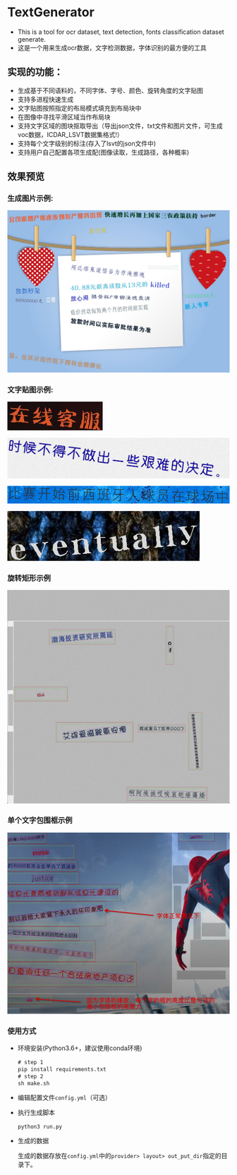 # TextGenerator

- This is a tool for ocr dataset, text detection, fonts classification dataset generate.
- 这是一个用来生成ocr数据，文字检测数据，字体识别的最方便的工具

## 实现的功能：

- 生成基于不同语料的，不同字体、字号、颜色、旋转角度的文字贴图
- 支持多进程快速生成
- 文字贴图按照指定的布局模式填充到布局块中
- 在图像中寻找平滑区域当作布局块
- 支持文字区域的图块抠取导出（导出json文件，txt文件和图片文件，可生成voc数据，ICDAR_LSVT数据集格式!）
- 支持每个文字级别的标注(存入了lsvt的json文件中)
- 支持用户自己配置各项生成配(图像读取，生成路径，各种概率)

## 效果预览

### 生成图片示例:

![](img/pic_7f6cb78368edaf8347a8f0ce7e5a46c2df4f3ddd.jpg)

### 文字贴图示例:

![](img/fragment_6fc1b6ac180755dea3dfe711550251708b5e2ce519.jpg)

![](img/fragment_178b7da018e0d84c80b1455be4cc099bc68a07271.jpg)

![](img/fragment_ca71322eec0332fb3f6bb2a213c22f4a183c69da7.jpg)

![](img/fragment_f712bd7187d446b5fd5daf0ee0c6cb33ad26f98710.jpg)

### 旋转矩形示例

![](img/rotate_rect.png)

### 单个文字包围框示例

![](img/char_box.png)

### 使用方式

- 环境安装(Python3.6+，建议使用conda环境)
        
    ```
    # step 1
    pip install requirements.txt
    # step 2
    sh make.sh
    ```
  
- 编辑配置文件`config.yml`（可选）
    
- 执行生成脚本

    ```
    python3 run.py
    ```
  
- 生成的数据
    
    生成的数据存放在`config.yml`中的`provider> layout> out_put_dir`指定的目录下。
     
